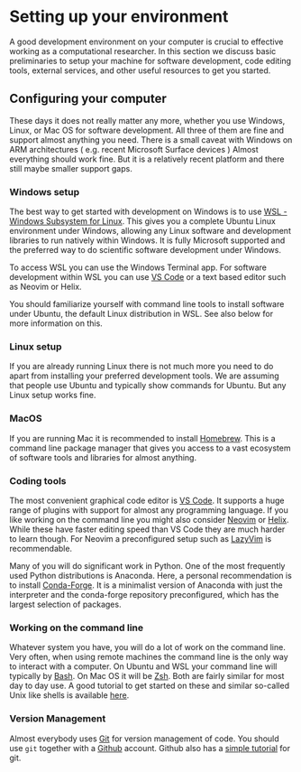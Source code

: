 # Setting up your environment

A good development environment on your computer is crucial to effective working as a computational researcher.
In this section we discuss basic preliminaries to setup your machine for software development, code editing tools,
external services, and other useful resources to get you started.

## Configuring your computer

These days it does not really matter any more, whether you use Windows, Linux, or Mac OS for software development.
All three of them are fine and support almost anything you need. There is a small caveat with Windows on ARM architectures (
  e.g. recent Microsoft Surface devices ) Almost everything should work fine. But it is a relatively recent platform and
  there still maybe smaller support gaps.

### Windows setup

The best way to get started with development on Windows is to use [WSL - Windows Subsystem for Linux](https://learn.microsoft.com/en-us/windows/wsl/install).
This gives you a complete Ubuntu Linux environment under Windows, allowing any Linux software and development libraries to run natively
within Windows. It is fully Microsoft supported and the preferred way to do scientific software development under Windows.

To access WSL you can use the Windows Terminal app. For software development within WSL you can use [VS Code](https://code.visualstudio.com/) or a text based editor such as Neovim or Helix.

You should familiarize yourself with command line tools to install software under Ubuntu, the default Linux distribution in WSL. See also below for more
information on this.

### Linux setup

If you are already running Linux there is not much more you need to do apart from installing your preferred development tools. We are assuming that
people use Ubuntu and typically show commands for Ubuntu. But any Linux setup works fine.

### MacOS

If you are running Mac it is recommended to install [Homebrew](https://brew.sh/). This is a command line package manager that gives you access
to a vast ecosystem of software tools and libraries for almost anything.


### Coding tools

The most convenient graphical code editor is [VS Code](https://code.visualstudio.com). It supports a huge range of plugins with support
for almost any programming language. If you like working on the command line you might also consider [Neovim](https://neovim.io/) or
[Helix](https://helix-editor.com/). While these have faster editing speed than VS Code they are much harder to learn though. For Neovim
a preconfigured setup such as [LazyVim](https://www.lazyvim.org/) is recommendable.

Many of you will do significant work in Python. One of the most frequently used Python distributions is Anaconda.
Here, a personal recommendation is to install [Conda-Forge](https://conda-forge.org/download/). It is a minimalist version of Anaconda with
just the interpreter and the conda-forge repository preconfigured, which has the largest selection of packages.

### Working on the command line

Whatever system you have, you will do a lot of work on the command line. Very often, when using remote machines the command line is
the only way to interact with a computer. On Ubuntu and WSL your command line will typically by [Bash](https://en.wikipedia.org/wiki/Bash_(Unix_shell)). On Mac OS it will be [Zsh](https://en.wikipedia.org/wiki/Z_shell). Both are fairly similar for most day to day use.
A good tutorial to get started on these and similar so-called Unix like shells is available [here](https://cerfacs.fr/coop/unix-terminal).

### Version Management

Almost everybody uses [Git](https://git-scm.com/book/ms/v2/Getting-Started-About-Version-Control) for version management of code. You should
use `git` together with a [Github](https://github.com) account. Github also has a [simple tutorial](https://github.com/git-guides) for git.

  


